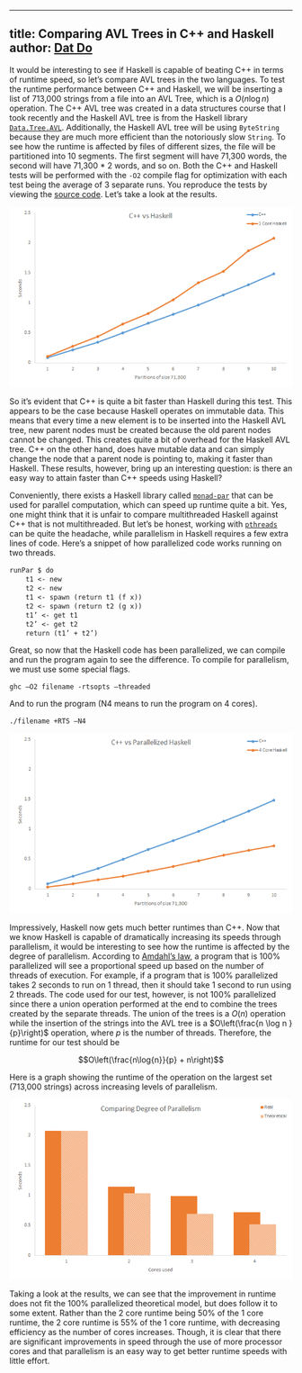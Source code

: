 ----
title: Comparing AVL Trees in C++ and Haskell
author: <a href="//github.com/cheripai">Dat Do</a>
----

It would be interesting to see if Haskell is capable of beating C++ in terms of runtime speed, so let’s compare AVL trees in the two languages.
To test the runtime performance between C++ and Haskell, we will be inserting a list of 713,000 strings from a file into an AVL Tree, which is a $O(n \log n)$ operation. The C++ AVL tree was created in a data structures course that I took recently and the Haskell AVL tree is from the Haskell library [`Data.Tree.AVL`](http://hackage.haskell.org/package/AvlTree-4.2/docs/Data-Tree-AVL.html). Additionally, the Haskell AVL tree will be using `ByteString` because they are much more efficient than the notoriously slow `String`. To see how the runtime is affected by files of different sizes, the file will be partitioned into 10 segments. The first segment will have 71,300 words, the second will have 71,300 * 2 words, and so on. Both the C++ and Haskell tests will be performed with the `-O2` compile flag for optimization with each test being the average of 3 separate runs. You reproduce the tests by viewing the [source code](https://github.com/CheriPai/AVLComparison). Let’s take a look at the results.

![C++vHaskell](/img/CvsH.png)

So it’s evident that C++ is quite a bit faster than Haskell during this test. This appears to be the case because Haskell operates on immutable data. This means that every time a new element is to be inserted into the Haskell AVL tree, new parent nodes must be created because the old parent nodes cannot be changed. This creates quite a bit of overhead for the Haskell AVL tree. C++ on the other hand, does have mutable data and can simply change the node that a parent node is pointing to, making it faster than Haskell. These results, however, bring up an interesting question: is there an easy way to attain faster than C++ speeds using Haskell?

Conveniently, there exists a Haskell library called [`monad-par`](https://hackage.haskell.org/package/monad-par) that can be used for parallel computation, which can speed up runtime quite a bit. Yes, one might think that it is unfair to compare multithreaded Haskell against C++ that is not multithreaded. But let’s be honest, working with [`pthreads`](http://linux.die.net/man/7/pthreads) can be quite the headache, while parallelism in Haskell requires a few extra lines of code. Here’s a snippet of how parallelized code works running on two threads.

```
runPar $ do
    t1 <- new
    t2 <- new
    t1 <- spawn (return t1 (f x))
    t2 <- spawn (return t2 (g x))
    t1’ <- get t1
    t2’ <- get t2
    return (t1’ + t2’)
```

Great, so now that the Haskell code has been parallelized, we can compile and run the program again to see the difference. To compile for parallelism, we must use some special flags.

```
ghc –O2 filename -rtsopts –threaded
```

And to run the program (N4 means to run the program on 4 cores).

```
./filename +RTS –N4
```

![C++vHaskell4](/img/CvsH4.png)

Impressively, Haskell now gets much better runtimes than C++. Now that we know Haskell is capable of dramatically increasing its speeds through parallelism, it would be interesting to see how the runtime is affected by the degree of parallelism.
According to [Amdahl’s law](http://en.wikipedia.org/wiki/Amdahl%27s_law), a program that is 100% parallelized will see a proportional speed up based on the number of threads of execution. For example, if a program that is 100% parallelized takes 2 seconds to run on 1 thread, then it should take 1 second to run using 2 threads. The code used for our test, however, is not 100% parallelized since there a union operation performed at the end to combine the trees created by the separate threads. The union of the trees is a $O(n)$ operation while the insertion of the strings into the AVL tree is a $O\left(\frac{n \log n }{p}\right)$ operation, where $p$ is the number of threads. Therefore, the runtime for our test should be

$$O\left(\frac{n\log{n}}{p} + n\right)$$

Here is a graph showing the runtime of the operation on the largest set (713,000 strings) across increasing levels of parallelism.

![HaskellParallelization](/img/HParallelism.png)

Taking a look at the results, we can see that the improvement in runtime does not fit the 100% parallelized theoretical model, but does follow it to some extent. Rather than the 2 core runtime being 50% of the 1 core runtime, the 2 core runtime is 55% of the 1 core runtime, with decreasing efficiency as the number of cores increases. Though, it is clear that there are significant improvements in speed through the use of more processor cores and that parallelism is an easy way to get better runtime speeds with little effort. 
